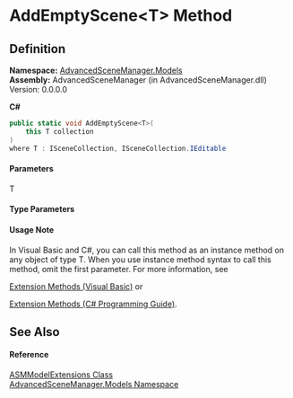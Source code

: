 # AddEmptyScene\<T> Method

## Definition

**Namespace:** [AdvancedSceneManager.Models](N_AdvancedSceneManager_Models.md)\
**Assembly:** AdvancedSceneManager (in AdvancedSceneManager.dll) Version: 0.0.0.0

**C#**

```c#
public static void AddEmptyScene<T>(
	this T collection
)
where T : ISceneCollection, ISceneCollection.IEditable

```

#### Parameters

&#x20; T&#x20;

#### Type Parameters

#### Usage Note

In Visual Basic and C#, you can call this method as an instance method on any object of type T. When you use instance method syntax to call this method, omit the first parameter. For more information, see

[Extension Methods (Visual Basic)](https://docs.microsoft.com/dotnet/visual-basic/programming-guide/language-features/procedures/extension-methods) or

[Extension Methods (C# Programming Guide)](https://docs.microsoft.com/dotnet/csharp/programming-guide/classes-and-structs/extension-methods).

## See Also

#### Reference

[ASMModelExtensions Class](T_AdvancedSceneManager_Models_ASMModelExtensions.md)\
[AdvancedSceneManager.Models Namespace](N_AdvancedSceneManager_Models.md)
